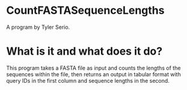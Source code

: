# CountFASTASequenceLengths
A program by Tyler Serio.

# What is it and what does it do?
This program takes a FASTA file as input and counts the lengths of the sequences within the file, then returns an output in tabular format with query IDs in the first column and sequence lengths in the second.



